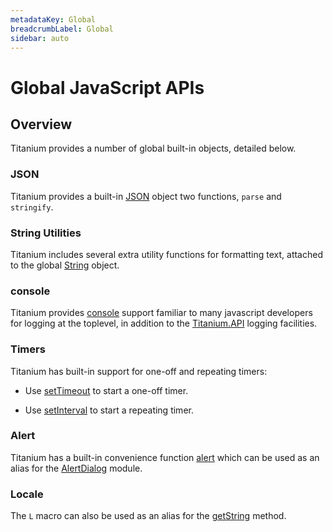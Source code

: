 ```yaml
---
metadataKey: Global
breadcrumbLabel: Global
sidebar: auto
---
```


# Global JavaScript APIs

<ProxySummary/>

## Overview

Titanium provides a number of global built-in objects, detailed below.

### JSON

Titanium provides a built-in [JSON](Global.JSON) object two functions, `parse` and `stringify`.

### String Utilities

Titanium includes several extra utility functions for formatting text, attached to the
global [String](Global.String) object.

### console

Titanium provides [console](Global.console) support familiar to many javascript developers
for logging at the toplevel, in addition to the [Titanium.API](Titanium.API) logging facilities.

### Timers

Titanium has built-in support for one-off and repeating timers:

*    Use [setTimeout](Global.setTimeout) to start a one-off timer.

*    Use [setInterval](Global.setInterval) to start a repeating timer.

### Alert

Titanium has a built-in convenience function [alert](Global.alert) which can be used as an alias
for the [AlertDialog](Titanium.UI.AlertDialog) module.

### Locale

The `L` macro can also be used as an alias for the [getString](Titanium.Locale.getString) method.

<ApiDocs/>
